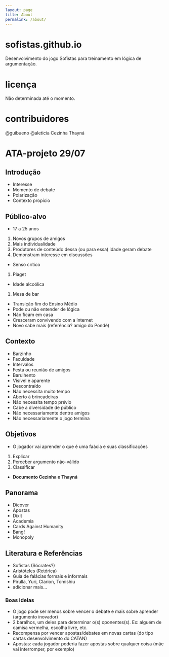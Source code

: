 ```yaml
---
layout: page
title: About
permalink: /about/
---
```


# sofistas.github.io
Desenvolvimento do jogo Sofistas para treinamento em lógica de argumentação.

# licença
Não determinada até o momento.

# contribuidores
@guibueno
@aleticia
Cezinha
Thayná

# ATA-projeto 29/07

## Introdução

* Interesse
* Momento de debate
* Polarização
* Contexto propício

## Público-alvo

* 17 a 25 anos
1. Novos grupos de amigos
2. Mais individualidade
3. Produtores de conteúdo dessa (ou para essa) idade geram debate
4. Demonstram interesse em discussões
* Senso crítico
1. Piaget
* Idade alcoólica
1. Mesa de bar
* Transição fim do Ensino Médio
* Pode ou não entender de lógica
* Não ficam em casa
* Cresceram convivendo com a Internet
* Novo sabe mais (referência? amigo do Pondé)

## Contexto

* Barzinho
* Faculdade
* Intervalos
* Festa ou reunião de amigos
* Barulhento
* Visível e aparente
* Descontraído
* Não necessita muito tempo
* Aberto à brincadeiras
* Não necessita tempo prévio
* Cabe a diversidade de público
* Não necessariamente dentre amigos
* Não necessariamente o jogo termina

## Objetivos

* O jogador vai aprender o que é uma faácia e suas classificações
1. Explicar
2. Perceber argumento não-válido
3. Classificar
* **Documento Cezinha e Thayná**

## Panorama

* Dicover
* Apostas
* Dixit
* Academia
* Cards Against Humanity
* Bang!
* Monopoly

## Literatura e Referências

* Sofistas (Sócrates?)
* Aristóteles (Retórica)
* Guia de falácias formais e informais
* Pirulla, Yuri, Clarion, Tomishiu
* adicionar mais...


### Boas ideias

* O jogo pode ser menos sobre vencer o debate e mais sobre aprender (argumento inovador)
* 2 baralhos, um deles para determinar o(s) oponentes(s). Ex: alguém de camisa vermelha, escolha livre, etc.
* Recompensa por vencer apostas/debates em novas cartas (do tipo cartas desenvolvimento do CATAN)
* Apostas: cada jogador poderia fazer apostas sobre qualquer coisa (mãe vai interromper, por exemplo)